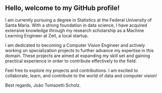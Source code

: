 ## Hello, welcome to my GitHub profile!  

I am currently pursuing a degree in Statistics at the Federal University of Santa Maria. With a strong foundation in data science, I have acquired extensive knowledge through my research scholarship as a Machine Learning Engineer at Zeit, a local startup.

I am dedicated to becoming a Computer Vision Engineer and actively working on specialization projects to further advance my expertise in this domain. These projects are aimed at expanding my skill set and gaining practical experience in order to contribute effectively to the field. 

Feel free to explore my projects and contributions. I am excited to collaborate, learn, and contribute to the world of data and computer vision!

Best regards,
João Tomazetti Scholz.
<!--
**Alpha-jor/Alpha-jor** is a ✨ _special_ ✨ repository because its `README.md` (this file) appears on your GitHub profile.

Here are some ideas to get you started:

- 🔭 I’m currently working on ...
- 🌱 I’m currently learning ...
- 👯 I’m looking to collaborate on ...
- 🤔 I’m looking for help with ...
- 💬 Ask me about ...
- 📫 How to reach me: ...
- 😄 Pronouns: ...
- ⚡ Fun fact: ...
-->
